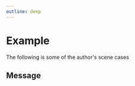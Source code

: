 ```yaml
---
outline: deep
---
```


# Example
The following is some of the author's scene cases

## Message
```vue

```
